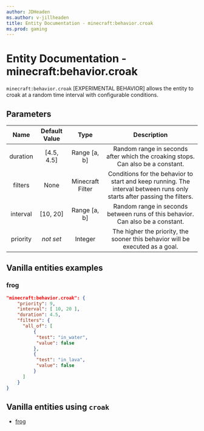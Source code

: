 ```yaml
---
author: JDHeaden
ms.author: v-jillheaden
title: Entity Documentation - minecraft:behavior.croak
ms.prod: gaming
---
```


# Entity Documentation - minecraft:behavior.croak

`minecraft:behavior.croak` [EXPERIMENTAL BEHAVIOR] allows the entity to croak at a random time interval with configurable conditions.

## Parameters

| Name| Default Value| Type| Description |
|:-----------:|:-----------:|:-----------:|:-----------:|
| duration| [4.5, 4.5]| Range [a, b]| Random range in seconds after which the croaking stops. Can also be a constant. |
| filters| None | Minecraft Filter| Conditions for the behavior to start and keep running. The interval between runs only starts after passing the filters. |
| interval| [10, 20]| Range [a, b]| Random range in seconds between runs of this behavior. Can also be a constant. |
|priority|*not set*|Integer|The higher the priority, the sooner this behavior will be executed as a goal.|

## Vanilla entities examples

### frog

```json
"minecraft:behavior.croak": {
    "priority": 9,
    "interval": [ 10, 20 ],
    "duration": 4.5,
    "filters": {
      "all_of": [
          {
           "test": "in_water",
           "value": false
          },
          {
           "test": "in_lava",
           "value": false
          }
      ]
    }
}
```

## Vanilla entities using `croak`

- [frog](../../../../Source/VanillaBehaviorPack_Snippets/entities/frog.md)
